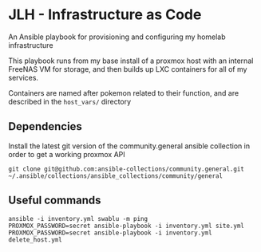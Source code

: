 # JLH - Infrastructure as Code
An Ansible playbook for provisioning and configuring my homelab infrastructure

This playbook runs from my base install of a proxmox host with an internal FreeNAS VM for storage, and then builds up
LXC containers for all of my services.

Containers are named after pokemon related to their function, and are described in the `host_vars/` directory

## Dependencies

Install the latest git version of the community.general ansible collection in order to get a working proxmox API

```shell script
git clone git@github.com:ansible-collections/community.general.git ~/.ansible/collections/ansible_collections/community/general
```

## Useful commands
```shell script
ansible -i inventory.yml swablu -m ping
PROXMOX_PASSWORD=secret ansible-playbook -i inventory.yml site.yml
PROXMOX_PASSWORD=secret ansible-playbook -i inventory.yml delete_host.yml
```
